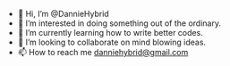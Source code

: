 - 👋 Hi, I’m @DannieHybrid
- 👀 I’m interested in doing something out of the ordinary.
- 🌱 I’m currently learning how to write better codes.
- 💞️ I’m looking to collaborate on mind blowing ideas.
- 📫 How to reach me danniehybrid@gmail.com

<!---
DannieHybrid/DannieHybrid is a ✨ special ✨ repository because its `README.md` (this file) appears on your GitHub profile.
You can click the Preview link to take a look at your changes.
--->
